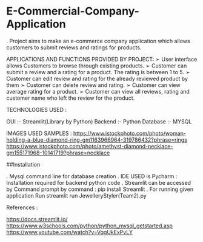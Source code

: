 # E-Commercial-Company-Application

. Project aims to make an e-commerce company application which allows customers to submit reviews and ratings for products.


APPLICATIONS AND FUNCTIONS PROVIDED BY PROJECT:
➢ User interface allows Customers to browse through existing products.
➢ Customer can submit a review and a rating for a product. The rating is between 1 to 5.
➢ Customer can edit review and rating for the already reviewed product by them
➢ Customer can delete review and rating.
➢ Customer can view average rating for a product.
➢ Customer can view all reviews, rating and customer name who left the review for the
product.

TECHNOLOGIES USED :

GUI      :- Streamlit(Library by Python)
Backend  :- Python
Database :- MYSQL


IMAGES USED SAMPLES :
https://www.istockphoto.com/photo/woman-holding-a-blue-diamond-ring-gm1163966964-319786432?phrase=rings
https://www.istockphoto.com/photo/amethyst-diamond-necklace-gm155171968-10141719?phrase=necklace

 
##Installation 

. Mysql command line for database creation
. IDE USED is Pycharm : Installation required for backend python code
. Streamlit can be accessed by Command prompt by command :
  pip install Streamlit
. For running given application 
  Run streamlit run JewelleryStyler(Team2).py

References :

https://docs.streamlit.io/
https://www.w3schools.com/python/python_mysql_getstarted.asp
https://www.youtube.com/watch?v=VqgUkExPvLY
